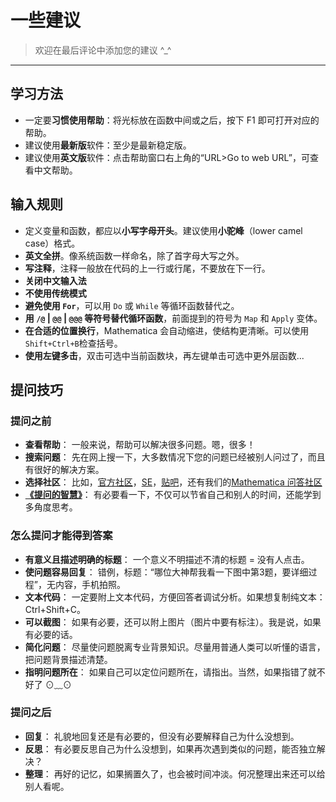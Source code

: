 # 一些建议
> 欢迎在最后评论中添加您的建议 ^_^

---
## 学习方法
* 一定要**习惯使用帮助**：将光标放在函数中间或之后，按下 F1 即可打开对应的帮助。
* 建议使用**最新版**软件：至少是最新稳定版。
* 建议使用**英文版**软件：点击帮助窗口右上角的“URL>Go to web URL”，可查看中文帮助。


## 输入规则
* 定义变量和函数，都应以**小写字母开头**。建议使用**小驼峰**（lower camel case）格式。
* **英文全拼**。像系统函数一样命名，除了首字母大写之外。
* **写注释**，注释一般放在代码的上一行或行尾，不要放在下一行。
* **关闭中文输入法**
* **不使用传统模式**
* **避免使用 `For`**，可以用 `Do` 或 `While` 等循环函数替代之。
* **用 `/@` | `@@` | `@@@` 等符号替代循环函数**，前面提到的符号为 `Map` 和 `Apply` 变体。
* **在合适的位置换行**，Mathematica 会自动缩进，使结构更清晰。可以使用`Shift+Ctrl+B`检查括号。
* **使用左键多击**，双击可选中当前函数块，再左键单击可选中更外层函数...



## 提问技巧
### 提问之前
* **查看帮助**： 一般来说，帮助可以解决很多问题。嗯，很多！
* **搜索问题**： 先在网上搜一下，大多数情况下您的问题已经被别人问过了，而且有很好的解决方案。
* **选择社区**： 比如，[官方社区](http://community.wolfram.com/)，[SE](https://mathematica.stackexchange.com/)，[贴吧](http://tieba.baidu.com/f?kw=mathematica)，还有我们的[Mathematica 问答社区](https://mmaqa.com)
* [**《提问的智慧》**](https://github.com/FredWe/How-To-Ask-Questions-The-Smart-Way/blob/master/README-zh_CN.md)： 有必要看一下，不仅可以节省自己和别人的时间，还能学到多角度思考。


### 怎么提问才能得到答案
* **有意义且描述明确的标题**： 一个意义不明描述不清的标题 = 没有人点击。
* **使问题容易回复**： 错例，标题：“哪位大神帮我看一下图中第3题，要详细过程”，无内容，手机拍照。
* **文本代码**： 一定要附上文本代码，方便回答者调试分析。如果想复制纯文本：Ctrl+Shift+C。
* **可以截图**： 如果有必要，还可以附上图片（图片中要有标注）。我是说，如果有必要的话。
* **简化问题**： 尽量使问题脱离专业背景知识。尽量用普通人类可以听懂的语言，把问题背景描述清楚。
* **指明问题所在**： 如果自己可以定位问题所在，请指出。当然，如果指错了就不好了 ⊙﹏⊙



### 提问之后
* **回复**： 礼貌地回复还是有必要的，但没有必要解释自己为什么没想到。
* **反思**： 有必要反思自己为什么没想到，如果再次遇到类似的问题，能否独立解决？
* **整理**： 再好的记忆，如果搁置久了，也会被时间冲淡。何况整理出来还可以给别人看呢。
